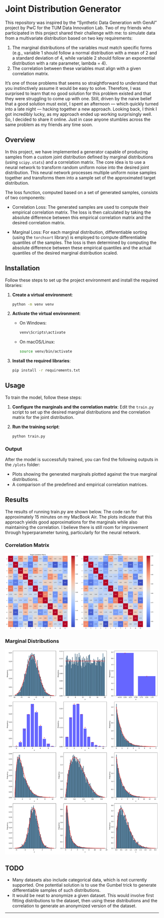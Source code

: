 # Joint Distribution Generator

This repository was inspired by the “Synthetic Data Generation with GenAI” project by PwC for the TUM Data Innovation Lab. Two of my friends who participated in this project shared their challenge with me: to simulate data from a multivariate distribution based on two key requirements:

1. The marginal distributions of the variables must match specific forms (e.g., variable 1 should follow a normal distribution with a mean of 2 and a standard deviation of 4, while variable 2 should follow an exponential distribution with a rate parameter, lambda = 4).
2. The correlation between these variables must align with a given correlation matrix.

It’s one of those problems that seems so straightforward to understand that you instinctively assume it would be easy to solve. Therefore, I was surprised to learn that no good solution for this problem existed and that they were struggling to come up with one. Still, driven by the naive belief that a good solution must exist, I spent an afternoon — which quickly turned into a late night — hacking together a new approach. Looking back, I think I got incredibly lucky, as my approach ended up working surprisingly well. So, I decided to share it online. Just in case anyone stumbles across the same problem as my friends any time soon. 

## Overview

In this project, we have implemented a generator capable of producing samples from a custom joint distribution defined by marginal distributions (using `scipy.stats`) and a correlation matrix. The core idea is to use a neural network to transform random uniform noise into the desired joint distribution. This neural network processes multiple uniform noise samples together and transforms them into a sample set of the approximated target distribution.

The loss function, computed based on a set of generated samples, consists of two components:
- Correlation Loss: The generated samples are used to compute their empirical correlation matrix. The loss is then calculated by taking the absolute difference between this empirical correlation matrix and the desired correlation matrix.

- Marginal Loss: For each marginal distribution, differentiable sorting (using the `torchsort` library) is employed to compute differentiable quantiles of the samples. The loss is then determined by computing the absolute difference between these empirical quantiles and the actual quantiles of the desired marginal distribution scaled.


## Installation

Follow these steps to set up the project environment and install the required libraries:

1. **Create a virtual environment**:
    ```bash
    python -m venv venv
    ```

2. **Activate the virtual environment**:
    - On Windows:
      ```bash
      venv\Scripts\activate
      ```
    - On macOS/Linux:
      ```bash
      source venv/bin/activate
      ```

3. **Install the required libraries**:
    ```bash
    pip install -r requirements.txt
    ```

## Usage

To train the model, follow these steps:

1. **Configure the marginals and the correlation matrix**: Edit the `train.py` script to set up the desired marginal distributions and the correlation matrix for the joint distribution.

2. **Run the training script**:
    ```bash
    python train.py
    ```

### Output

After the model is successfully trained, you can find the following outputs in the `/plots` folder:

- Plots showing the generated marginals plotted against the true marginal distributions.
- A comparison of the predefined and empirical correlation matrices.


## Results

The results of running train.py are shown below. The code ran for approximately 15 minutes on my MacBook Air. The plots indicate that this approach yields good approximations for the marginals while also maintaining the correlation. I believe there is still room for improvement through hyperparameter tuning, particularly for the neural network.

### Correlation Matrix

![Correlation Matrix](plots/correlation.png)

### Marginal Distributions

![Marginal Distributions](plots/marginals.png)

## TODO

- Many datasets also include categorical data, which is not currently supported. One potential solution is to use the Gumbel trick to generate differentiable samples of such distributions.
- It would be neat to anonymize a given dataset. This would involve first fitting distributions to the dataset, then using these distributions and the correlation to generate an anonymized version of the dataset.
---
